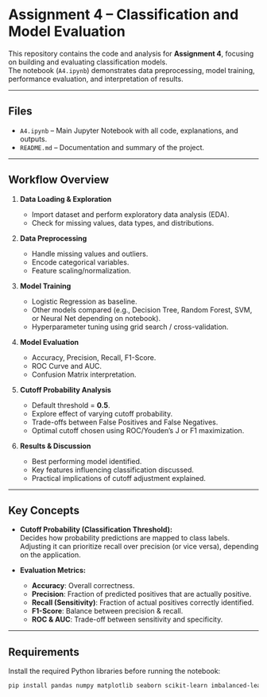 # Assignment 4 – Classification and Model Evaluation

This repository contains the code and analysis for **Assignment 4**, focusing on building and evaluating classification models.  
The notebook (`A4.ipynb`) demonstrates data preprocessing, model training, performance evaluation, and interpretation of results.  

---

##  Files
- `A4.ipynb` – Main Jupyter Notebook with all code, explanations, and outputs.
- `README.md` – Documentation and summary of the project.

---

##  Workflow Overview
1. **Data Loading & Exploration**
   - Import dataset and perform exploratory data analysis (EDA).
   - Check for missing values, data types, and distributions.

2. **Data Preprocessing**
   - Handle missing values and outliers.
   - Encode categorical variables.
   - Feature scaling/normalization.

3. **Model Training**
   - Logistic Regression as baseline.
   - Other models compared (e.g., Decision Tree, Random Forest, SVM, or Neural Net depending on notebook).
   - Hyperparameter tuning using grid search / cross-validation.

4. **Model Evaluation**
   - Accuracy, Precision, Recall, F1-Score.
   - ROC Curve and AUC.
   - Confusion Matrix interpretation.

5. **Cutoff Probability Analysis**
   - Default threshold = **0.5**.
   - Explore effect of varying cutoff probability.
   - Trade-offs between False Positives and False Negatives.
   - Optimal cutoff chosen using ROC/Youden’s J or F1 maximization.

6. **Results & Discussion**
   - Best performing model identified.
   - Key features influencing classification discussed.
   - Practical implications of cutoff adjustment explained.

---

##  Key Concepts
- **Cutoff Probability (Classification Threshold):**  
  Decides how probability predictions are mapped to class labels. Adjusting it can prioritize recall over precision (or vice versa), depending on the application.  

- **Evaluation Metrics:**  
  - **Accuracy**: Overall correctness.  
  - **Precision**: Fraction of predicted positives that are actually positive.  
  - **Recall (Sensitivity)**: Fraction of actual positives correctly identified.  
  - **F1-Score**: Balance between precision & recall.  
  - **ROC & AUC**: Trade-off between sensitivity and specificity.  

---

##  Requirements
Install the required Python libraries before running the notebook:

```bash
pip install pandas numpy matplotlib seaborn scikit-learn imbalanced-learn
